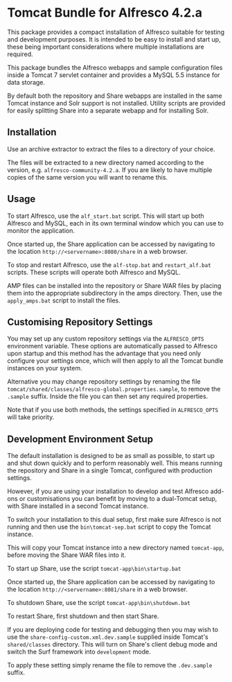Tomcat Bundle for Alfresco 4.2.a
================================

This package provides a compact installation of Alfresco suitable for testing
and development purposes. It is intended to be easy to install and start up, 
these being important considerations where multiple installations are 
required.

This package bundles the Alfresco webapps and sample configuration files 
inside a Tomcat 7 servlet container and provides a MySQL 5.5 instance for
data storage.

By default both the repository and Share webapps are installed in the same 
Tomcat instance and Solr support is not installed. Utility scripts are provided
for easily splitting Share into a separate webapp and for installing Solr.

Installation
------------

Use an archive extractor to extract the files to a directory of your choice.

The files will be extracted to a new directory named according to the version,
e.g. `alfresco-community-4.2.a`. If you are likely to have multiple copies of 
the same version you will want to rename this.

Usage
-----

To start Alfresco, use the `alf_start.bat` script. This will start up both
Alfresco and MySQL, each in its own terminal window which you can use to 
monitor the application.

Once started up, the Share application can be accessed by navigating to
the location `http://<servername>:8080/share` in a web browser.

To stop and restart Alfresco, use the `alf-stop.bat` and `restart_alf.bat` 
scripts. These scripts will operate both Alfresco and MySQL.

AMP files can be installed into the repository or Share WAR files by placing 
them into the appropriate subdirectory in the amps directory. Then, use the 
`apply_amps.bat` script to install the files.

Customising Repository Settings
-------------------------------

You may set up any custom repository settings via the `ALFRESCO_OPTS` environment
variable. These options are automatically passed to Alfresco upon startup and
this method has the advantage that you need only configure your settings once,
which will then apply to all the Tomcat bundle instances on your system.

Alternative you may change repository settings by renaming the file `tomcat/shared/classes/alfresco-global.properties.sample`,
to remove the `.sample` suffix. Inside the file you can then set any 
required properties.

Note that if you use both methods, the settings specified in `ALFRESCO_OPTS` will take priority.

Development Environment Setup
-----------------------------

The default installation is designed to be as small as possible, to start up
and shut down quickly and to perform reasonably well. This means running the
repository and Share in a single Tomcat, configured with production settings.

However, if you are using your installation to develop and test Alfresco
add-ons or customisations you can benefit by moving to a dual-Tomcat setup,
with Share installed in a second Tomcat instance.

To switch your installation to this dual setup, first make sure Alfresco is
not running and then use the `bin\tomcat-sep.bat` script to copy the Tomcat 
instance.

This will copy your Tomcat instance into a new directory named `tomcat-app`,
before moving the Share WAR files into it.

To start up Share, use the script `tomcat-app\bin\startup.bat`

Once started up, the Share application can be accessed by navigating to
the location `http://<servername>:8081/share` in a web browser.

To shutdown Share, use the script `tomcat-app\bin\shutdown.bat`

To restart Share, first shutdown and then start Share.

If you are deploying code for testing and debugging then you may wish to use
the `share-config-custom.xml.dev.sample` supplied inside Tomcat's `shared/classes`
directory. This will turn on Share's client debug mode and switch the Surf
framework into `development` mode.

To apply these setting simply rename the file to remove the `.dev.sample` suffix.
